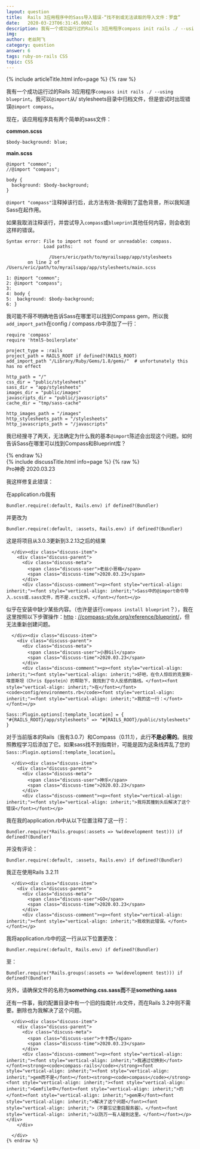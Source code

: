 ```yaml
---
layout: question
title:  Rails 3应用程序中的Sass导入错误-“找不到或无法读取的导入文件：罗盘”
date:   2020-03-23T06:31:45.000Z
description: 我有一个成功运行过的Rails 3应用程序compass init rails ./ --using blueprint。我可以\`import从/ sty...
img: 
author: 老丝阿飞
category: question
answer: 6
tags: ruby-on-rails CSS
topic: CSS
---
```

<div class="article-root">
  <div class="article">
    {% include articleTitle.html info=page %}
    {% raw %}
    <div class="article-content"><p><font style="vertical-align: inherit;"><font style="vertical-align: inherit;">我有一个成功运行过的Rails 3应用程序</font></font><code>compass init rails ./ --using blueprint</code><font style="vertical-align: inherit;"><font style="vertical-align: inherit;">。</font><font style="vertical-align: inherit;">我可以</font></font><code>@import</code><font style="vertical-align: inherit;"><font style="vertical-align: inherit;">从/ stylesheets目录中归档文件，但是尝试时出现错误</font></font><code>@import compass</code><font style="vertical-align: inherit;"><font style="vertical-align: inherit;">。   </font></font></p>

<p><font style="vertical-align: inherit;"><font style="vertical-align: inherit;">现在，该应用程序具有两个简单的sass文件：</font></font></p>

<p><strong><font style="vertical-align: inherit;"><font style="vertical-align: inherit;">common.scss</font></font></strong></p>

<pre><code>$body-background: blue;
</code></pre>

<p><strong><font style="vertical-align: inherit;"><font style="vertical-align: inherit;">main.scss</font></font></strong></p>

<pre><code>@import "common";<font></font>
//@import "compass";<font></font>
<font></font>
body { <font></font>
  background: $body-background; <font></font>
}<font></font>
</code></pre>

<p><font style="vertical-align: inherit;"></font><code>@import "compass"</code><font style="vertical-align: inherit;"><font style="vertical-align: inherit;">注释掉</font><font style="vertical-align: inherit;">该</font><font style="vertical-align: inherit;">行后，此方法有效-我得到了蓝色背景，所以我知道Sass在起作用。</font></font></p>

<p><font style="vertical-align: inherit;"><font style="vertical-align: inherit;">如果我取消注释该行，并尝试导入</font></font><code>compass</code><font style="vertical-align: inherit;"><font style="vertical-align: inherit;">或</font></font><code>blueprint</code><font style="vertical-align: inherit;"><font style="vertical-align: inherit;">其他任何内容，则会收到这样的错误。</font></font></p>

<pre><code>Syntax error: File to import not found or unreadable: compass.<font></font>
              Load paths:<font></font>
<font></font>
                /Users/eric/path/to/myrailsapp/app/stylesheets<font></font>
        on line 2 of /Users/eric/path/to/myrailsapp/app/stylesheets/main.scss<font></font>
<font></font>
1: @import "common";<font></font>
2: @import "compass";<font></font>
3: <font></font>
4: body { <font></font>
5:  background: $body-background; <font></font>
6: }<font></font>
</code></pre>

<p><font style="vertical-align: inherit;"><font style="vertical-align: inherit;">我可能不得不明确地告诉Sass在哪里可以找到Compass gem，所以我</font></font><code>add_import_path</code><font style="vertical-align: inherit;"><font style="vertical-align: inherit;">在config / compass.rb中</font><font style="vertical-align: inherit;">添加了</font><font style="vertical-align: inherit;">一行：</font></font></p>

<pre><code>require 'compass'<font></font>
require 'html5-boilerplate'<font></font>
<font></font>
project_type = :rails<font></font>
project_path = RAILS_ROOT if defined?(RAILS_ROOT)<font></font>
add_import_path "/Library/Ruby/Gems/1.8/gems/"  # unfortunately this has no effect<font></font>
<font></font>
http_path = "/"<font></font>
css_dir = "public/stylesheets"<font></font>
sass_dir = "app/stylesheets"<font></font>
images_dir = "public/images"<font></font>
javascripts_dir = "public/javascripts"<font></font>
cache_dir = "tmp/sass-cache"<font></font>
<font></font>
http_images_path = "/images"<font></font>
http_stylesheets_path = "/stylesheets"<font></font>
http_javascripts_path = "/javascripts"<font></font>
</code></pre>

<p><font style="vertical-align: inherit;"><font style="vertical-align: inherit;">我已经搜寻了两天，无法确定为什么我的基本</font></font><code>@import</code><font style="vertical-align: inherit;"><font style="vertical-align: inherit;">陈述会</font><font style="vertical-align: inherit;">出现这个问题</font><font style="vertical-align: inherit;">。</font><font style="vertical-align: inherit;">如何告诉Sass在哪里可以找到Compass和Blueprint库？</font></font></p></div>
    {% endraw %}
  </div>

  <div class="discuss-wrapper">
    {% include discussTitle.html info=page %}
    {% raw %}
    <div class="discuss-item">
        <div class="discuss-parent">
          <div class="discuss-meta">
            <span class="discuss-user">Pro神奇</span>
            <span class="discuss-time">2020.03.23</span>
          </div>
          <div class="discuss-comment"><p><font style="vertical-align: inherit;"><font style="vertical-align: inherit;">我这样修复此错误：</font></font></p>

<p><font style="vertical-align: inherit;"><font style="vertical-align: inherit;">在application.rb我有</font></font></p>

<pre><code>Bundler.require(:default, Rails.env) if defined?(Bundler)  
</code></pre>

<p><font style="vertical-align: inherit;"><font style="vertical-align: inherit;">并更改为</font></font></p>

<pre><code>Bundler.require(:default, :assets, Rails.env) if defined?(Bundler)
</code></pre>

<p><font style="vertical-align: inherit;"><font style="vertical-align: inherit;">这是将项目从3.0.3更新到3.2.13之后的结果</font></font></p></div>
        </div>
        
      </div><div class="discuss-item">
        <div class="discuss-parent">
          <div class="discuss-meta">
            <span class="discuss-user">老丝小哥梅</span>
            <span class="discuss-time">2020.03.23</span>
          </div>
          <div class="discuss-comment"><p><font style="vertical-align: inherit;"><font style="vertical-align: inherit;">Sass中的@import命令导入.scss或.sass文件，而不是.css文件。</font></font></p>

<p><font style="vertical-align: inherit;"><font style="vertical-align: inherit;">似乎在安装中缺少某些内容。</font><font style="vertical-align: inherit;">（也许是该行</font></font><code>compass install blueprint</code><font style="vertical-align: inherit;"><font style="vertical-align: inherit;">？），我在这里按照以下步骤操作：</font></font><a href="http://compass-style.org/reference/blueprint/" rel="nofollow"><font style="vertical-align: inherit;"><font style="vertical-align: inherit;">http</font></font></a><font style="vertical-align: inherit;"><font style="vertical-align: inherit;"> :
 </font><a href="http://compass-style.org/reference/blueprint/" rel="nofollow"><font style="vertical-align: inherit;">//compass-style.org/reference/blueprint/</font></a><font style="vertical-align: inherit;">，但无法重新创建问题。</font></font></p></div>
        </div>
        
      </div><div class="discuss-item">
        <div class="discuss-parent">
          <div class="discuss-meta">
            <span class="discuss-user">小胖Gil</span>
            <span class="discuss-time">2020.03.23</span>
          </div>
          <div class="discuss-comment"><p><font style="vertical-align: inherit;"><font style="vertical-align: inherit;">好吧，在令人惊叹的克里斯·埃普斯坦（Chris Eppstein）的帮助下，我找到了令人反感的路线。</font><font style="vertical-align: inherit;">在</font></font><code>config/environments.rb</code><font style="vertical-align: inherit;"><font style="vertical-align: inherit;">我的这一行：</font></font></p>

<pre><code>Sass::Plugin.options[:template_location] = {<font></font>
"#{RAILS_ROOT}/app/stylesheets" =&gt; "#{RAILS_ROOT}/public/stylesheets"<font></font>
}<font></font>
</code></pre>

<p><font style="vertical-align: inherit;"><font style="vertical-align: inherit;">对于当前版本的Rails（我有3.0.7）和Compass（0.11.1），此行</font></font><strong><font style="vertical-align: inherit;"><font style="vertical-align: inherit;">不是必需的</font></font></strong><font style="vertical-align: inherit;"><font style="vertical-align: inherit;">。</font><font style="vertical-align: inherit;">我按照教程学习后添加了它。</font><font style="vertical-align: inherit;">如果sass找不到指南针，可能是因为这条线弄乱了您的</font></font><code>Sass::Plugin.options[:template_location]</code><font style="vertical-align: inherit;"><font style="vertical-align: inherit;">。  </font></font></p></div>
        </div>
        
      </div><div class="discuss-item">
        <div class="discuss-parent">
          <div class="discuss-meta">
            <span class="discuss-user">神乐</span>
            <span class="discuss-time">2020.03.23</span>
          </div>
          <div class="discuss-comment"><p><font style="vertical-align: inherit;"><font style="vertical-align: inherit;">我将其撞到头后解决了这个错误</font></font></p>

<p><font style="vertical-align: inherit;"><font style="vertical-align: inherit;">我在我的application.rb中从以下位置注释了这一行：</font></font></p>

<pre><code>Bundler.require(*Rails.groups(:assets =&gt; %w(development test))) if defined?(Bundler)
</code></pre>

<p><font style="vertical-align: inherit;"><font style="vertical-align: inherit;">并没有评论：    </font></font></p>

<pre><code>Bundler.require(:default, :assets, Rails.env) if defined?(Bundler)    
</code></pre>

<p><font style="vertical-align: inherit;"><font style="vertical-align: inherit;">我正在使用Rails 3.2.11</font></font></p></div>
        </div>
        
      </div><div class="discuss-item">
        <div class="discuss-parent">
          <div class="discuss-meta">
            <span class="discuss-user">GO</span>
            <span class="discuss-time">2020.03.23</span>
          </div>
          <div class="discuss-comment"><p><font style="vertical-align: inherit;"><font style="vertical-align: inherit;">我收到此错误。</font></font></p>

<p><font style="vertical-align: inherit;"><font style="vertical-align: inherit;">我将application.rb中的这一行从以下位置更改：</font></font></p>

<pre><code>Bundler.require(:default, Rails.env) if defined?(Bundler)
</code></pre>

<p><font style="vertical-align: inherit;"><font style="vertical-align: inherit;">至：</font></font></p>

<pre><code>Bundler.require(*Rails.groups(:assets =&gt; %w(development test))) if defined?(Bundler)
</code></pre>

<p><font style="vertical-align: inherit;"><font style="vertical-align: inherit;">另外，请确保文件的名称为</font></font><strong><font style="vertical-align: inherit;"><font style="vertical-align: inherit;">something.css.sass而</font></font></strong><font style="vertical-align: inherit;"><font style="vertical-align: inherit;">不是</font></font><strong><font style="vertical-align: inherit;"><font style="vertical-align: inherit;">something.sass</font></font></strong></p>

<p><font style="vertical-align: inherit;"><font style="vertical-align: inherit;">还有一件事，我的配置目录中有一个旧的指南针.rb文件，而在Rails 3.2中则不需要。</font><font style="vertical-align: inherit;">删除也为我解决了这个问题。</font></font></p></div>
        </div>
        
      </div><div class="discuss-item">
        <div class="discuss-parent">
          <div class="discuss-meta">
            <span class="discuss-user">卡卡西</span>
            <span class="discuss-time">2020.03.23</span>
          </div>
          <div class="discuss-comment"><p><font style="vertical-align: inherit;"><font style="vertical-align: inherit;">我通过切换到</font></font><strong><code>compass-rails</code></strong><font style="vertical-align: inherit;"><font style="vertical-align: inherit;">gem而不是</font></font><strong><code>compass</code></strong><font style="vertical-align: inherit;"><font style="vertical-align: inherit;">Gemfile中</font><font style="vertical-align: inherit;">的</font><font style="vertical-align: inherit;">gem来</font><font style="vertical-align: inherit;">解决了这个问题</font><font style="vertical-align: inherit;">（不要忘记重启服务器）。</font><font style="vertical-align: inherit;">以防万一有人碰到这里。</font></font></p></div>
        </div>
        
      </div>
    {% endraw %}
  </div>
<div>
